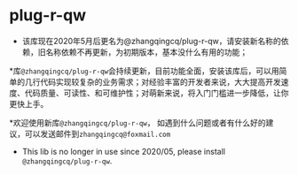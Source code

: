 # plug-r-qw

* 该库现在2020年5月后更名为@zhangqingcq/plug-r-qw，请安装新名称的依赖，旧名称依赖不再更新，为初期版本，基本没什么有用的功能；

*库`@zhangqingcq/plug-r-qw`会持续更新，目前功能全面，安装该库后，可以用简单的几行代码实现较复杂的业务需求；对经验丰富的开发者来说，大大提高开发速度、代码质量、可读性、和可维护性；对萌新来说，将入门门槛进一步降低，让你更快上手。

*欢迎使用新库`@zhangqingcq/plug-r-qw`， 如遇到什么问题或者有什么好的建议，可以发送邮件到`zhangqingcq@foxmail.com`

* This lib is no longer in use since 2020/05, please install `@zhangqingcq/plug-r-qw`.
